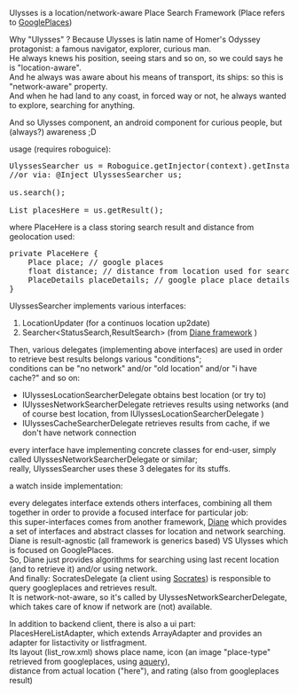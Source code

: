 Ulysses is a location/network-aware Place Search Framework
(Place refers to [GooglePlaces][1])

Why "Ulysses" ? Because Ulysses is latin name of Homer's Odyssey protagonist: 
a famous navigator, explorer, curious man.<br/>
He always knews his position, seeing stars and so on, so we could says he is "location-aware".<br/>
And he always was aware about his means of transport, its ships: so this is "network-aware" property.<br/>
And when he had land to any coast, in forced way or not, he always wanted to explore, searching for anything.<br/>  

And so Ulysses component, an android component for curious people, but (always?) awareness ;D 

usage (requires roboguice):
<pre>UlyssesSearcher us = Roboguice.getInjector(context).getInstance(UlyssesSearcher.class);
//or via: @Inject UlyssesSearcher us;

us.search(); 
 
List<PlaceHere> placesHere = us.getResult();</pre>

where PlaceHere is a class storing search result and distance from geolocation used:
<pre>
private PlaceHere {
	Place place; // google places 
	float distance; // distance from location used for search
	PlaceDetails placeDetails; // google place place details 
}</pre>
UlyssesSearcher implements various interfaces:  
1.    LocationUpdater (for a continuos location up2date)
2.    Searcher<StatusSearch,ResultSearch> (from [Diane framework](http://github.com/k0smik0/diane) )

Then, various delegates (implementing above interfaces) are used in order to retrieve best results belongs various "conditions";  
conditions can be "no network" and/or "old location" and/or "i have cache?" and so on:  
-    IUlyssesLocationSearcherDelegate obtains best location (or try to)  
-    IUlyssesNetworkSearcherDelegate retrieves results using networks (and of course best location, from IUlyssesLocationSearcherDelegate )   
-    IUlyssesCacheSearcherDelegate retrieves results from cache, if we don't have network connection

every interface have implementing concrete classes for end-user, simply called UlyssesNetworkSearcherDelegate or similar;  
really, UlyssesSearcher uses these 3 delegates for its stuffs.

a watch inside implementation:

every delegates interface extends others interfaces, combining all them together in order to provide a focused interface for particular job:  
this super-interfaces comes from another framework, [Diane](http://github.com/k0smik0/diane) which provides a set of interfaces and abstract 
classes for location and network searching.  
Diane is result-agnostic (all framework is generics based) VS Ulysses which is focused on GooglePlaces.  
So, Diane just provides algorithms for searching using last recent location (and to retrieve it) and/or using network.  
And finally: SocratesDelegate (a client using [Socrates](http://github.com/k0smik0/socrates)) is responsible to query googleplaces and retrieves result.   
It is network-not-aware, so it's called by UlyssesNetworkSearcherDelegate, which takes care of know if network are (not) available. 


In addition to backend client, there is also a ui part:  
PlacesHereListAdapter, which extends ArrayAdapter and provides an adapter for listactivity or listfragment.  
Its layout (list_row.xml) shows place name, icon (an image "place-type" retrieved from googleplaces, using [aquery](http://code.google.com/p/android-query/)),   
distance from actual location ("here"), and rating (also from googleplaces result)

[1]: https://developers.google.com/places/documentation/